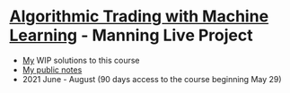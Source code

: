 # [Algorithmic Trading with Machine Learning](https://www.manning.com/liveproject/algorithmic-trading-with-machine-learning) - Manning Live Project

* [My](https://www.linkedin.com/in/mikebd/) WIP solutions to this course
* [My public notes](https://www.evernote.com/shard/s1/sh/87ecab8f-35be-b86e-9f51-96f3c8624377/55d6b251f9e4b129284992378085a320)
* 2021 June - August (90 days access to the course beginning May 29) 
